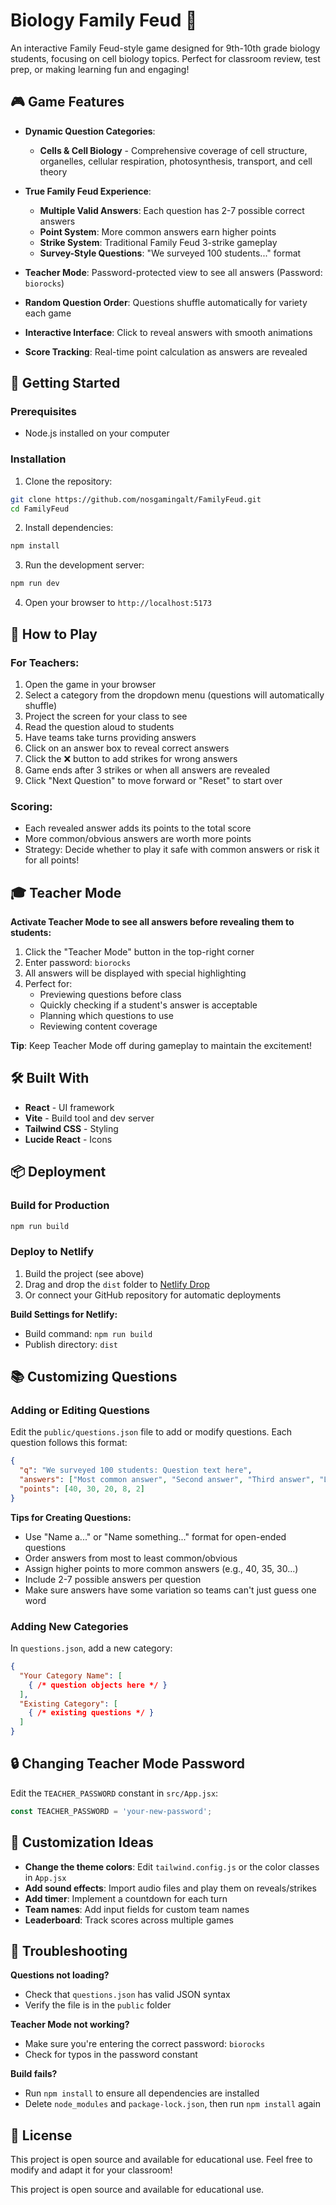 # Biology Family Feud 🧬

An interactive Family Feud-style game designed for 9th-10th grade biology students, focusing on cell biology topics. Perfect for classroom review, test prep, or making learning fun and engaging!

## 🎮 Game Features

- **Dynamic Question Categories**:
  - **Cells & Cell Biology** - Comprehensive coverage of cell structure, organelles, cellular respiration, photosynthesis, transport, and cell theory

- **True Family Feud Experience**:
  - **Multiple Valid Answers**: Each question has 2-7 possible correct answers
  - **Point System**: More common answers earn higher points
  - **Strike System**: Traditional Family Feud 3-strike gameplay
  - **Survey-Style Questions**: "We surveyed 100 students..." format

- **Teacher Mode**: Password-protected view to see all answers (Password: `biorocks`)
- **Random Question Order**: Questions shuffle automatically for variety each game
- **Interactive Interface**: Click to reveal answers with smooth animations
- **Score Tracking**: Real-time point calculation as answers are revealed

## 🚀 Getting Started

### Prerequisites
- Node.js installed on your computer

### Installation

1. Clone the repository:
```bash
git clone https://github.com/nosgamingalt/FamilyFeud.git
cd FamilyFeud
```

2. Install dependencies:
```bash
npm install
```

3. Run the development server:
```bash
npm run dev
```

4. Open your browser to `http://localhost:5173`

## 📝 How to Play

### For Teachers:
1. Open the game in your browser
2. Select a category from the dropdown menu (questions will automatically shuffle)
3. Project the screen for your class to see
4. Read the question aloud to students
5. Have teams take turns providing answers
6. Click on an answer box to reveal correct answers
7. Click the ❌ button to add strikes for wrong answers
8. Game ends after 3 strikes or when all answers are revealed
9. Click "Next Question" to move forward or "Reset" to start over

### Scoring:
- Each revealed answer adds its points to the total score
- More common/obvious answers are worth more points
- Strategy: Decide whether to play it safe with common answers or risk it for all points!

## 🎓 Teacher Mode

**Activate Teacher Mode to see all answers before revealing them to students:**

1. Click the "Teacher Mode" button in the top-right corner
2. Enter password: `biorocks`
3. All answers will be displayed with special highlighting
4. Perfect for:
   - Previewing questions before class
   - Quickly checking if a student's answer is acceptable
   - Planning which questions to use
   - Reviewing content coverage

**Tip**: Keep Teacher Mode off during gameplay to maintain the excitement!

## 🛠️ Built With

- **React** - UI framework
- **Vite** - Build tool and dev server
- **Tailwind CSS** - Styling
- **Lucide React** - Icons

## 📦 Deployment

### Build for Production
```bash
npm run build
```

### Deploy to Netlify
1. Build the project (see above)
2. Drag and drop the `dist` folder to [Netlify Drop](https://app.netlify.com/drop)
3. Or connect your GitHub repository for automatic deployments

**Build Settings for Netlify:**
- Build command: `npm run build`
- Publish directory: `dist`

## 📚 Customizing Questions

### Adding or Editing Questions

Edit the `public/questions.json` file to add or modify questions. Each question follows this format:

```json
{
  "q": "We surveyed 100 students: Question text here",
  "answers": ["Most common answer", "Second answer", "Third answer", "Less common", "Rare answer"],
  "points": [40, 30, 20, 8, 2]
}
```

**Tips for Creating Questions:**
- Use "Name a..." or "Name something..." format for open-ended questions
- Order answers from most to least common/obvious
- Assign higher points to more common answers (e.g., 40, 35, 30...)
- Include 2-7 possible answers per question
- Make sure answers have some variation so teams can't just guess one word

### Adding New Categories

In `questions.json`, add a new category:

```json
{
  "Your Category Name": [
    { /* question objects here */ }
  ],
  "Existing Category": [
    { /* existing questions */ }
  ]
}
```

## 🔒 Changing Teacher Mode Password

Edit the `TEACHER_PASSWORD` constant in `src/App.jsx`:

```javascript
const TEACHER_PASSWORD = 'your-new-password';
```

## 🎨 Customization Ideas

- **Change the theme colors**: Edit `tailwind.config.js` or the color classes in `App.jsx`
- **Add sound effects**: Import audio files and play them on reveals/strikes
- **Add timer**: Implement a countdown for each turn
- **Team names**: Add input fields for custom team names
- **Leaderboard**: Track scores across multiple games

## 🐛 Troubleshooting

**Questions not loading?**
- Check that `questions.json` has valid JSON syntax
- Verify the file is in the `public` folder

**Teacher Mode not working?**
- Make sure you're entering the correct password: `biorocks`
- Check for typos in the password constant

**Build fails?**
- Run `npm install` to ensure all dependencies are installed
- Delete `node_modules` and `package-lock.json`, then run `npm install` again

## 📄 License

This project is open source and available for educational use. Feel free to modify and adapt it for your classroom!

This project is open source and available for educational use.
